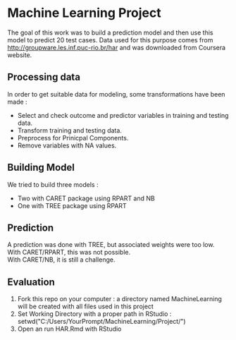 Machine Learning Project
========================
The goal of this work was to build a prediction model and then use this model to predict 20 test cases.
Data used for this purpose comes from http://groupware.les.inf.puc-rio.br/har and was downloaded from Coursera website.    
 
## Processing data

In order to get suitable data for modeling, some transformations have been made :   
* Select and check outcome and predictor variables in training and testing data.         
* Transform training and testing data.       
* Preprocess for Prinicpal Components.      
* Remove variables with NA values.    


## Building Model

We tried to build three models : 
* Two with CARET package using RPART and NB
* One with TREE package using RPART

## Prediction
A prediction was done with TREE, but associated weights were too low.   
With CARET/RPART, this was not possible.      
With CARET/NB, it is still a challenge.     


## Evaluation

1. Fork this repo on your computer
 : a directory named MachineLearning will be created with all files used in this project  
2. Set Working Directory with a proper path in RStudio : setwd("C:/Users/YourPrompt/MachineLearning/Project/")     
2. Open an run HAR.Rmd with RStudio 